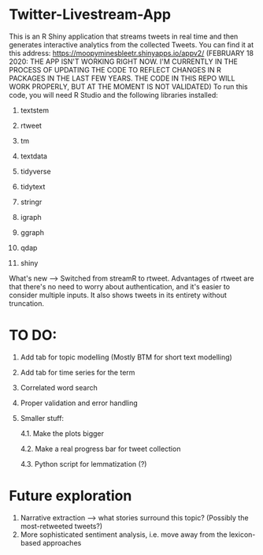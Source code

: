 # Twitter-Livestream-App
This is an R Shiny application that streams tweets in real time and then generates interactive analytics from the collected Tweets.
You can find it at this address: https://moopyminesbleetr.shinyapps.io/appv2/ (FEBRUARY 18 2020: THE APP ISN'T WORKING RIGHT NOW. I'M CURRENTLY IN THE PROCESS OF UPDATING THE CODE TO REFLECT CHANGES IN R PACKAGES IN THE LAST FEW YEARS. THE CODE IN THIS REPO WILL WORK PROPERLY, BUT AT THE MOMENT IS NOT VALIDATED) To run this code, you will need R Studio and the following libraries installed:

  1. textstem

  2. rtweet

  3. tm

  4. textdata

  5. tidyverse

  6. tidytext

  7. stringr

  8. igraph

  9. ggraph

  10. qdap

  11. shiny

What's new --> Switched from streamR to rtweet. Advantages of rtweet are that there's no need to worry about authentication, and it's easier to consider multiple inputs. It also shows tweets in its entirety without truncation.

# TO DO:
  1. Add tab for topic modelling (Mostly BTM for short text modelling)
  2. Add tab for time series for the term
  3. Correlated word search
  4. Proper validation and error handling
  4. Smaller stuff:
  
      4.1. Make the plots bigger
      
      4.2. Make a real progress bar for tweet collection
      
      4.3. Python script for lemmatization (?)

# Future exploration
   1. Narrative extraction --> what stories surround this topic? (Possibly the most-retweeted tweets?)
   2. More sophisticated sentiment analysis, i.e. move away from the lexicon-based approaches   
